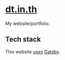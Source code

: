# [dt.in.th](https://dt.in.th/)

My website/portfolio.

## Tech stack

This website [uses](https://github.com/dtinth/dt.in.th/pull/3) [Gatsby](https://www.gatsbyjs.org).

